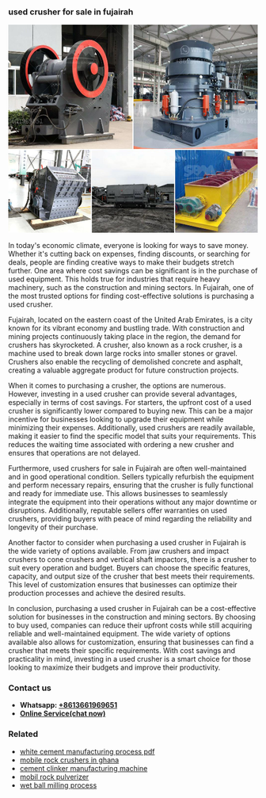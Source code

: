 <h3>used crusher for sale in fujairah</h3><img src='1708663774.jpg' alt=''><p>In today's economic climate, everyone is looking for ways to save money. Whether it's cutting back on expenses, finding discounts, or searching for deals, people are finding creative ways to make their budgets stretch further. One area where cost savings can be significant is in the purchase of used equipment. This holds true for industries that require heavy machinery, such as the construction and mining sectors. In Fujairah, one of the most trusted options for finding cost-effective solutions is purchasing a used crusher.</p><p>Fujairah, located on the eastern coast of the United Arab Emirates, is a city known for its vibrant economy and bustling trade. With construction and mining projects continuously taking place in the region, the demand for crushers has skyrocketed. A crusher, also known as a rock crusher, is a machine used to break down large rocks into smaller stones or gravel. Crushers also enable the recycling of demolished concrete and asphalt, creating a valuable aggregate product for future construction projects.</p><p>When it comes to purchasing a crusher, the options are numerous. However, investing in a used crusher can provide several advantages, especially in terms of cost savings. For starters, the upfront cost of a used crusher is significantly lower compared to buying new. This can be a major incentive for businesses looking to upgrade their equipment while minimizing their expenses. Additionally, used crushers are readily available, making it easier to find the specific model that suits your requirements. This reduces the waiting time associated with ordering a new crusher and ensures that operations are not delayed.</p><p>Furthermore, used crushers for sale in Fujairah are often well-maintained and in good operational condition. Sellers typically refurbish the equipment and perform necessary repairs, ensuring that the crusher is fully functional and ready for immediate use. This allows businesses to seamlessly integrate the equipment into their operations without any major downtime or disruptions. Additionally, reputable sellers offer warranties on used crushers, providing buyers with peace of mind regarding the reliability and longevity of their purchase.</p><p>Another factor to consider when purchasing a used crusher in Fujairah is the wide variety of options available. From jaw crushers and impact crushers to cone crushers and vertical shaft impactors, there is a crusher to suit every operation and budget. Buyers can choose the specific features, capacity, and output size of the crusher that best meets their requirements. This level of customization ensures that businesses can optimize their production processes and achieve the desired results.</p><p>In conclusion, purchasing a used crusher in Fujairah can be a cost-effective solution for businesses in the construction and mining sectors. By choosing to buy used, companies can reduce their upfront costs while still acquiring reliable and well-maintained equipment. The wide variety of options available also allows for customization, ensuring that businesses can find a crusher that meets their specific requirements. With cost savings and practicality in mind, investing in a used crusher is a smart choice for those looking to maximize their budgets and improve their productivity.</p><h3>Contact us</h3><ul><li><strong>Whatsapp:&nbsp;<a href="https://wa.me/8613661969651">+8613661969651</a></strong></li><li><a href="https://swt.shibang-china.com/?git&amp;zhl&amp;used crusher for sale in fujairah"><strong>Online Service(chat now)</strong></a></li></ul><h3>Related</h3><ul><li><a href='white cement manufacturing process pdf.md'>white cement manufacturing process pdf</a></li><li><a href='mobile rock crushers in ghana.md'>mobile rock crushers in ghana</a></li><li><a href='cement clinker manufacturing machine.md'>cement clinker manufacturing machine</a></li><li><a href='mobil rock pulverizer.md'>mobil rock pulverizer</a></li><li><a href='wet ball milling process.md'>wet ball milling process</a></li></ul>
